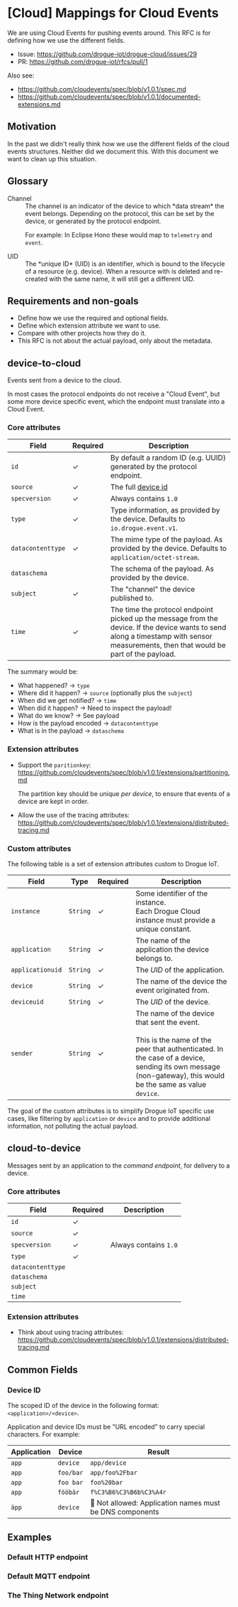 # [Cloud] Mappings for Cloud Events

We are using Cloud Events for pushing events around. This RFC is for defining how we use the different fields.

* Issue: https://github.com/drogue-iot/drogue-cloud/issues/29
* PR: https://github.com/drogue-iot/rfcs/pull/1

Also see:

* https://github.com/cloudevents/spec/blob/v1.0.1/spec.md
* https://github.com/cloudevents/spec/blob/v1.0.1/documented-extensions.md

## Motivation

In the past we didn't really think how we use the different fields of the cloud events structures. Neither did
we document this. With this document we want to clean up this situation.

## Glossary

<dl>

<dt>Channel</dt>
<dd>
The channel is an indicator of the device to which *data stream* the event belongs. Depending on the protocol, this
can be set by the device, or generated by the protocol endpoint.

For example: In Eclipse Hono these would map to `telemetry` and `event`.
</dd>

<dt>UID</dt>
<dd>
The *unique ID* (UID) is an identifier, which is bound to the lifecycle of a resource (e.g. device). When a resource
with is deleted and re-created with the same name, it will still get a different UID.
</dd>

</dl>

## Requirements and non-goals

* Define how we use the required and optional fields.
* Define which extension attribute we want to use.
* Compare with other projects how they do it.
* This RFC is not about the actual payload, only about the metadata.

## device-to-cloud

Events sent from a device to the cloud.

In most cases the protocol endpoints do not receive a "Cloud Event", but some more device specific event, which the
endpoint must translate into a Cloud Event.

### Core attributes

| Field | Required | Description |
| ----- | -------- | --- |
| `id` | ✓ | By default a random ID (e.g. UUID) generated by the protocol endpoint. |
| `source` | ✓ | The full [device id](#device-id) |
| `specversion` | ✓ | Always contains `1.0` |
| `type` | ✓ | Type information, as provided by the device. Defaults to `io.drogue.event.v1`. |
| `datacontenttype` | ✓ | The mime type of the payload. As provided by the device. Defaults to `application/octet-stream`. |
| `dataschema` | | The schema of the payload. As provided by the device. |
| `subject` | ✓ | The "channel" the device published to. |
| `time` | ✓ | The time the protocol endpoint picked up the message from the device. If the device wants to send along a timestamp with sensor measurements, then that would be part of the payload. |

The summary would be:

  * What happened? → `type`
  * Where did it happen? → `source` (optionally plus the `subject`)
  * When did we get notified? → `time`
  * When did it happen? → Need to inspect the payload!
  * What do we know? → See payload
  * How is the payload encoded → `datacontenttype`
  * What is in the payload → `dataschema`

### Extension attributes

* Support the `paritionkey`: https://github.com/cloudevents/spec/blob/v1.0.1/extensions/partitioning.md
  
  The partition key should be unique *per device*, to ensure that events of a device are kept in order. 

* Allow the use of the tracing attributes: https://github.com/cloudevents/spec/blob/v1.0.1/extensions/distributed-tracing.md

### Custom attributes

The following table is a set of extension attributes custom to Drogue IoT.

| Field | Type | Required | Description |
| ----- | ---- | -------- | --- |
| `instance` | `String` |  ✓ | Some identifier of the instance. <br/> Each Drogue Cloud instance must provide a unique constant. |
| `application` | `String` | ✓ | The name of the application the device belongs to. |
| `applicationuid` | `String` | ✓ | The *UID* of the application. |
| `device` | `String` | ✓ | The name of the device the event originated from. |
| `deviceuid` | `String` | ✓ | The *UID* of the device. |
| `sender` | `String` | ✓ | The name of the device that sent the event. <br><br> This is the name of the peer that authenticated. In the case of a device, sending its own message (non-gateway), this would be the same as value `device`.|

The goal of the custom attributes is to simplify Drogue IoT specific use cases, like filtering by `application` or
`device` and to provide additional information, not polluting the actual payload.

## cloud-to-device

Messages sent by an application to the *command endpoint*, for delivery to a device.

### Core attributes

| Field | Required | Description |
| ----- | -------- | --- |
| `id` | ✓ ||
| `source` | ✓ ||
| `specversion` | ✓ | Always contains `1.0` |
| `type` | ✓ | |
| `datacontenttype` | | |
| `dataschema` ||| 
| `subject` |||
| `time` |||

### Extension attributes

* Think about using tracing attributes: https://github.com/cloudevents/spec/blob/v1.0.1/extensions/distributed-tracing.md

## Common Fields

### Device ID

The scoped ID of the device in the following format: `<application>/<device>`.

Application and device IDs must be "URL encoded" to carry special characters. For example:

| Application | Device   | Result |
| ----------- | -------- | ------ |
| `app`       | `device` | `app/device` |
| `app`       | `foo/bar` | `app/foo%2Fbar` |
| `app`       | `foo bar` | `foo%20bar` |
| `app`       | `fööbär` | `f%C3%B6%C3%B6b%C3%A4r` |
| `äpp`       | `device` | 🛑 Not allowed: Application names must be DNS components |

## Examples

### Default HTTP endpoint

### Default MQTT endpoint

### The Thing Network endpoint
